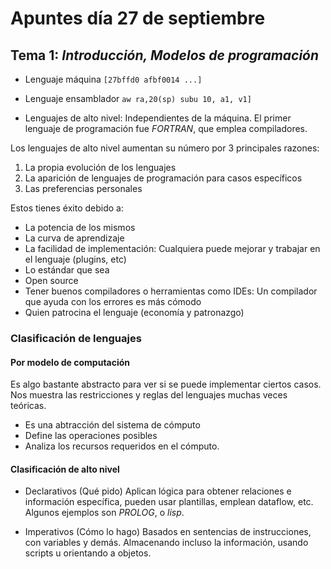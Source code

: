 # Apuntes día 27 de septiembre

## Tema 1: *Introducción, Modelos de programación*

* Lenguaje máquina
  `[27bffd0 afbf0014 ...]`

* Lenguaje ensamblador
  `aw ra,20(sp) subu 10, a1, v1]`

* Lenguajes de alto nivel: Independientes de la máquina. El primer lenguaje de programación fue _FORTRAN_, que emplea compiladores.

Los lenguajes de alto nivel aumentan su número por 3 principales razones:

  1. La propia evolución de los lenguajes
  2. La aparición de lenguajes de programación para casos específicos
  3. Las preferencias personales

Estos tienes éxito debido a:

* La potencia de los mismos
* La curva de aprendizaje
* La facilidad de implementación: Cualquiera puede mejorar y trabajar en el lenguaje (plugins, etc)
* Lo estándar que sea
* Open source
* Tener buenos compiladores o herramientas como IDEs: Un compilador que ayuda con los errores es más cómodo
* Quien patrocina el lenguaje (economía y patronazgo)

### Clasificación de lenguajes

#### Por modelo de computación

Es algo bastante abstracto para ver si se puede implementar ciertos casos. Nos muestra las restricciones y reglas del lenguajes muchas veces teóricas.

* Es una abtracción del sistema de cómputo
* Define las operaciones posibles
* Analiza los recursos requeridos en el cómputo.

#### Clasificación de alto nivel

* Declarativos (Qué pido)
Aplican lógica para obtener relaciones e información específica, pueden usar plantillas, emplean dataflow, etc. Algunos ejemplos son _PROLOG_, o _lisp_.

* Imperativos (Cómo lo hago)
Basados en sentencias de instrucciones, con variables y demás. Almacenando incluso la información, usando scripts u orientando a objetos.
